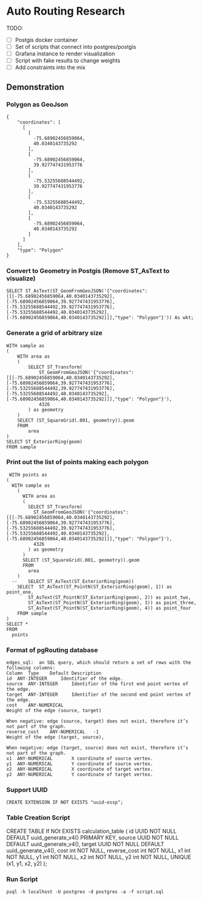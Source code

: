 # Auto Routing Research

TODO:

- [ ] Postgis docker container
- [ ] Set of scripts that connect into postgres/postgis
- [ ] Grafana instance to render visualization
- [ ] Script with fake results to change weights
- [ ] Add constraints into the mix

## Demonstration

### Polygon as GeoJson

    {
        "coordinates": [
          [
            [
              -75.68902456859064,
              40.0340143735292
            ],
            [
              -75.68902456859064,
              39.927747431953776
            ],
            [
              -75.53255688544492,
              39.927747431953776
            ],
            [
              -75.53255688544492,
              40.0340143735292
            ],
            [
              -75.68902456859064,
              40.0340143735292
            ]
          ]
        ],
        "type": "Polygon"
    }

### Convert to Geometry in Postgis (Remove ST_AsText to visualize)

    SELECT ST_AsText(ST_GeomFromGeoJSON('{"coordinates": [[[-75.68902456859064,40.0340143735292],[-75.68902456859064,39.927747431953776],[-75.53255688544492,39.927747431953776],[-75.53255688544492,40.0340143735292],[-75.68902456859064,40.0340143735292]]],"type": "Polygon"}')) As wkt;

### Generate a grid of arbitrary size

    WITH sample as 
    (
        WITH area as
        (
            SELECT ST_Transform(
                ST_GeomFromGeoJSON('{"coordinates": [[[-75.68902456859064,40.0340143735292],[-75.68902456859064,39.927747431953776],[-75.53255688544492,39.927747431953776],[-75.53255688544492,40.0340143735292],[-75.68902456859064,40.0340143735292]]],"type": "Polygon"}'),
                4326
            ) as geometry
        )
        SELECT (ST_SquareGrid(.001, geometry)).geom
        FROM
            area
    )
    SELECT ST_ExteriorRing(geom)
    FROM sample

### Print out the list of points making each polygon

     WITH points as
    (
      WITH sample as 
        (
          WITH area as
          (
            SELECT ST_Transform(
              ST_GeomFromGeoJSON('{"coordinates": [[[-75.68902456859064,40.0340143735292],[-75.68902456859064,39.927747431953776],[-75.53255688544492,39.927747431953776],[-75.53255688544492,40.0340143735292],[-75.68902456859064,40.0340143735292]]],"type": "Polygon"}'),
              4326
            ) as geometry
          )
          SELECT (ST_SquareGrid(.001, geometry)).geom
          FROM
            area
        )
      -- 	SELECT ST_AsText(ST_ExteriorRing(geom))
        SELECT  ST_AsText(ST_PointN(ST_ExteriorRing(geom), 1)) as point_one,
            ST_AsText(ST_PointN(ST_ExteriorRing(geom), 2)) as point_two,
            ST_AsText(ST_PointN(ST_ExteriorRing(geom), 3)) as point_three,
            ST_AsText(ST_PointN(ST_ExteriorRing(geom), 4)) as point_four
        FROM sample
    )
    SELECT *
    FROM
      points

### Format of pgRouting database

    edges_sql:	an SQL query, which should return a set of rows with the following columns:
    Column	Type	Default	Description
    id	ANY-INTEGER	 	Identifier of the edge.
    source	ANY-INTEGER	 	Identifier of the first end point vertex of the edge.
    target	ANY-INTEGER	 	Identifier of the second end point vertex of the edge.
    cost	ANY-NUMERICAL	 	
    Weight of the edge (source, target)

    When negative: edge (source, target) does not exist, therefore it’s not part of the graph.
    reverse_cost	ANY-NUMERICAL	-1	
    Weight of the edge (target, source),

    When negative: edge (target, source) does not exist, therefore it’s not part of the graph.
    x1	ANY-NUMERICAL	 	X coordinate of source vertex.
    y1	ANY-NUMERICAL	 	Y coordinate of source vertex.
    x2	ANY-NUMERICAL	 	X coordinate of target vertex.
    y2	ANY-NUMERICAL	 	Y coordinate of target vertex.

### Support UUID

    CREATE EXTENSION IF NOT EXISTS "uuid-ossp";


### Table Creation Script

  CREATE TABLE If NOt EXISTS calculation_table (
      id            UUID NOT NULL DEFAULT uuid_generate_v4() PRIMARY KEY,
      source        UUID NOT NULL DEFAULT uuid_generate_v4(),
      target        UUID NOT NULL DEFAULT uuid_generate_v4(),
      cost          int NOT NULL,
      reverse_cost  int NOT NULL,
      x1            int NOT NULL,
      y1            int NOT NULL,
      x2            int NOT NULL,
      y2            int NOT NULL,
      UNIQUE (x1, y1, x2, y2)
    );

### Run Script

    psql -h localhost -U postgres -d postgres -a -f script.sql